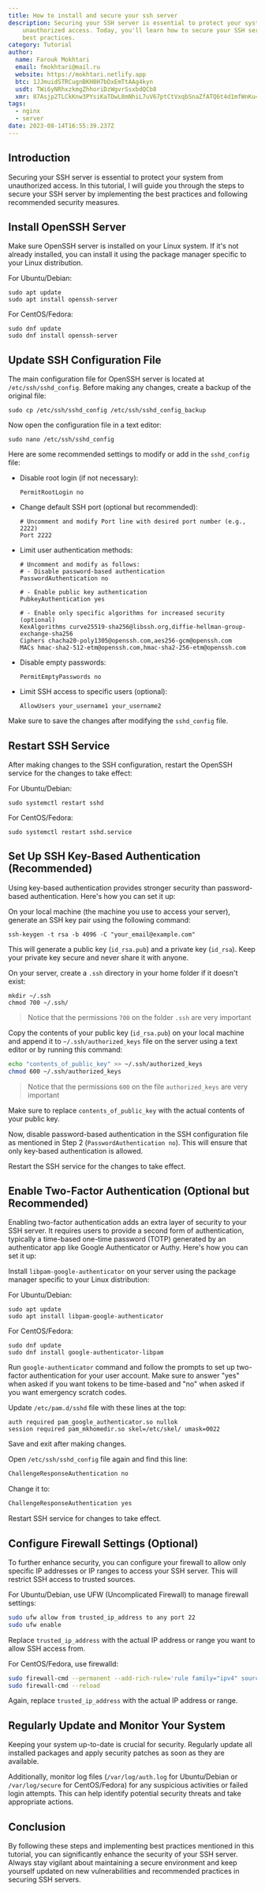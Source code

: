 ```yaml
---
title: How to install and secure your ssh server
description: Securing your SSH server is essential to protect your system from
    unauthorized access. Today, you'll learn how to secure your SSH server with
    best practices.
category: Tutorial
author:
  name: Farouk Mokhtari
  email: fmokhtari@mail.ru
  website: https://mokhtari.netlify.app
  btc: 1JJmuidSTRCugnBKH8H7bDxEmTtAAg4kyn
  usdt: TWi6yNRhxzkmgZhhoriDzWgvrSsxbdQCb8
  xmr: 87Asjp2TLCkKnw3PYsiKaTDwL8mNhiL7uV67ptCtVxqbSnaZfATQ6t4d1mfWnKu4kB4ieQHMApGhUdUY3h4RKBS2Kuc5RyW
tags:
  - nginx
  - server
date: 2023-08-14T16:55:39.237Z
---
```

## Introduction
Securing your SSH server is essential to protect your system from unauthorized
access. In this tutorial, I will guide you through the steps to secure your SSH
server by implementing the best practices and following recommended security
measures.

## Install OpenSSH Server
Make sure OpenSSH server is installed on your Linux system. If it's not already
installed, you can install it using the package manager specific to your Linux
distribution.

For Ubuntu/Debian:
```
sudo apt update
sudo apt install openssh-server
```

For CentOS/Fedora:
```
sudo dnf update
sudo dnf install openssh-server
```

## Update SSH Configuration File
The main configuration file for OpenSSH server is located at
`/etc/ssh/sshd_config`. Before making any changes, create a backup of the
original file:

```
sudo cp /etc/ssh/sshd_config /etc/ssh/sshd_config_backup
```

Now open the configuration file in a text editor:

```
sudo nano /etc/ssh/sshd_config
```

Here are some recommended settings to modify or add in the `sshd_config` file:

- Disable root login (if not necessary):
    ```
    PermitRootLogin no
    ```

- Change default SSH port (optional but recommended):
    ```
    # Uncomment and modify Port line with desired port number (e.g., 2222)
    Port 2222
    ```

- Limit user authentication methods:
    ```
   # Uncomment and modify as follows:
   # - Disable password-based authentication
   PasswordAuthentication no

   # - Enable public key authentication
   PubkeyAuthentication yes

   # - Enable only specific algorithms for increased security (optional)
   KexAlgorithms curve25519-sha256@libssh.org,diffie-hellman-group-exchange-sha256
   Ciphers chacha20-poly1305@openssh.com,aes256-gcm@openssh.com
   MACs hmac-sha2-512-etm@openssh.com,hmac-sha2-256-etm@openssh.com
   ```

- Disable empty passwords:
    ```
    PermitEmptyPasswords no
    ```

- Limit SSH access to specific users (optional):
    ```
    AllowUsers your_username1 your_username2
    ```

Make sure to save the changes after modifying the `sshd_config` file.

## Restart SSH Service
After making changes to the SSH configuration, restart the OpenSSH service for
the changes to take effect:

For Ubuntu/Debian:
```
sudo systemctl restart sshd
```

For CentOS/Fedora:
```
sudo systemctl restart sshd.service
```

## Set Up SSH Key-Based Authentication (Recommended)
Using key-based authentication provides stronger security than password-based
authentication. Here's how you can set it up:

On your local machine (the machine you use to access your server), generate an
SSH key pair using the following command:

```
ssh-keygen -t rsa -b 4096 -C "your_email@example.com"
```

This will generate a public key (`id_rsa.pub`) and a private key (`id_rsa`).
Keep your private key secure and never share it with anyone.

On your server, create a `.ssh` directory in your home folder if it doesn't exist:

```
mkdir ~/.ssh
chmod 700 ~/.ssh/
```
> Notice that the permissions `700` on the folder `.ssh` are very important

Copy the contents of your public key (`id_rsa.pub`) on your local machine and
append it to `~/.ssh/authorized_keys` file on the server using a text editor or
by running this command:

```bash
echo "contents_of_public_key" >> ~/.ssh/authorized_keys
chmod 600 ~/.ssh/authorized_keys
```
> Notice that the permissions `600` on the file `authorized_keys` are very important

Make sure to replace `contents_of_public_key` with the actual contents of your
public key.

Now, disable password-based authentication in the SSH configuration file as
mentioned in Step 2 (`PasswordAuthentication no`). This will ensure that only
key-based authentication is allowed.

Restart the SSH service for the changes to take effect.

## Enable Two-Factor Authentication (Optional but Recommended)
Enabling two-factor authentication adds an extra layer of security to your SSH
server. It requires users to provide a second form of authentication, typically
a time-based one-time password (TOTP) generated by an authenticator app like
Google Authenticator or Authy. Here's how you can set it up:

Install `libpam-google-authenticator` on your server using the package manager
specific to your Linux distribution:

For Ubuntu/Debian:
```
sudo apt update
sudo apt install libpam-google-authenticator
```

For CentOS/Fedora:
```
sudo dnf update
sudo dnf install google-authenticator-libpam
```

Run `google-authenticator` command and follow the prompts to set up two-factor
authentication for your user account. Make sure to answer "yes" when asked if
you want tokens to be time-based and "no" when asked if you want emergency
scratch codes.

Update `/etc/pam.d/sshd` file with these lines at the top:

```
auth required pam_google_authenticator.so nullok
session required pam_mkhomedir.so skel=/etc/skel/ umask=0022
```

Save and exit after making changes.

Open `/etc/ssh/sshd_config` file again and find this line:

```bash
ChallengeResponseAuthentication no
```

Change it to:

```bash
ChallengeResponseAuthentication yes
```

Restart SSH service for changes to take effect.

## Configure Firewall Settings (Optional)
To further enhance security, you can configure your firewall to allow only
specific IP addresses or IP ranges to access your SSH server. This will restrict
SSH access to trusted sources.

For Ubuntu/Debian, use UFW (Uncomplicated Firewall) to manage firewall settings:

```bash
sudo ufw allow from trusted_ip_address to any port 22
sudo ufw enable
```

Replace `trusted_ip_address` with the actual IP address or range you want to
allow SSH access from.

For CentOS/Fedora, use firewalld:

```bash
sudo firewall-cmd --permanent --add-rich-rule='rule family="ipv4" source address="trusted_ip_address" service name="ssh" accept'
sudo firewall-cmd --reload
```

Again, replace `trusted_ip_address` with the actual IP address or range.

## Regularly Update and Monitor Your System
Keeping your system up-to-date is crucial for security. Regularly update all
installed packages and apply security patches as soon as they are available.

Additionally, monitor log files (`/var/log/auth.log` for Ubuntu/Debian or
`/var/log/secure` for CentOS/Fedora) for any suspicious activities or failed
login attempts. This can help identify potential security threats and take
appropriate actions.

## Conclusion
By following these steps and implementing best practices mentioned in this
tutorial, you can significantly enhance the security of your SSH server.
Always stay vigilant about maintaining a secure environment and keep yourself
updated on new vulnerabilities and recommended practices in securing SSH servers.
